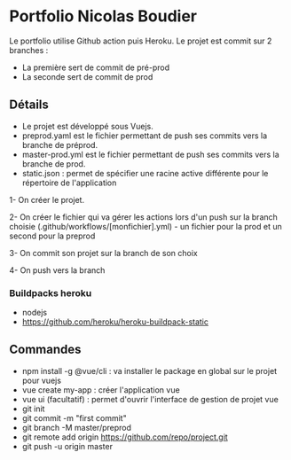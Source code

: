 # Portfolio Nicolas Boudier

Le portfolio utilise Github action puis Heroku.
Le projet est commit sur 2 branches :
  - La première sert de commit de pré-prod
  - La seconde sert de commit de prod

## Détails

  - Le projet est développé sous Vuejs.
  - preprod.yaml est le fichier permettant de push ses commits vers la branche de préprod.
  - master-prod.yml est le fichier permettant de push ses commits vers la branche de prod.
  - static.json : permet de spécifier une racine active différente pour le répertoire de l'application
  
  1- On créer le projet.
  
  2- On créer le fichier qui va gérer les actions lors d'un push sur la branch choisie (.github/workflows/[monfichier].yml)
    - un fichier pour la prod et un second pour la preprod
  
  3- On commit son projet sur la branch de son choix
  
  4- On push vers la branch
  
### Buildpacks heroku

  - nodejs
  - https://github.com/heroku/heroku-buildpack-static

## Commandes

  - npm install -g @vue/cli : va installer le package en global sur le projet pour vuejs
  - vue create my-app : créer l'application vue
  - vue ui (facultatif) : permet d'ouvrir l'interface de gestion de projet vue
  - git init
  - git commit -m "first commit"
  - git branch -M master/preprod
  - git remote add origin https://github.com/repo/project.git
  - git push -u origin master
